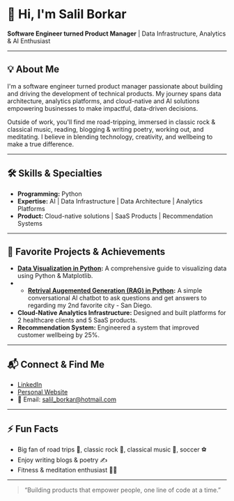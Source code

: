 # 👋 Hi, I'm Salil Borkar

**Software Engineer turned Product Manager** | Data Infrastructure, Analytics & AI Enthusiast

---

## 💡 About Me

I'm a software engineer turned product manager passionate about building and driving the development of technical products. My journey spans data architecture, analytics platforms, and cloud-native and AI solutions empowering businesses to make impactful, data-driven decisions.

Outside of work, you'll find me road-tripping, immersed in classic rock & classical music, reading, blogging & writing poetry, working out, and meditating. I believe in blending technology, creativity, and wellbeing to make a true difference.

---

## 🛠️ Skills & Specialties

- **Programming:** Python
- **Expertise:** AI | Data Infrastructure | Data Architecture | Analytics Platforms
- **Product:** Cloud-native solutions | SaaS Products | Recommendation Systems

---

## 🚀 Favorite Projects & Achievements

- **[Data Visualization in Python](https://github.com/salilborkar/Data-Visualization-in-Python):** A comprehensive guide to visualizing data using Python & Matplotlib.
- - **[Retrival Augemented Generation (RAG) in Python](https://github.com/salilborkar/simple-RAG-about-san-diego):** A simple conversational AI chatbot to ask questions and get answers to regarding my 2nd favorite city - San Diego.
- **Cloud-Native Analytics Infrastructure:** Designed and built platforms for 2 healthcare clients and 5 SaaS products.
- **Recommendation System:** Engineered a system that improved customer wellbeing by 25%.

---

## 📬 Connect & Find Me

- [LinkedIn](https://linkedin.com/in/salilborkar)
- [Personal Website](https://salilborkar.github.io)
- 📧 Email: salil_borkar@hotmail.com

---

## ⚡ Fun Facts

- Big fan of road trips 🚗, classic rock 🎸, classical music 🎼, soccer ⚽️
- Enjoy writing blogs & poetry ✍️
- Fitness & meditation enthusiast 🧘‍♂️

---

> “Building products that empower people, one line of code at a time.”
